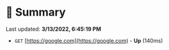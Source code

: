 # 📖 Summary
Last updated: **3/13/2022, 6:45:19 PM**

- `GET` [https://google.com](https://google.com) - **Up** (140ms)
